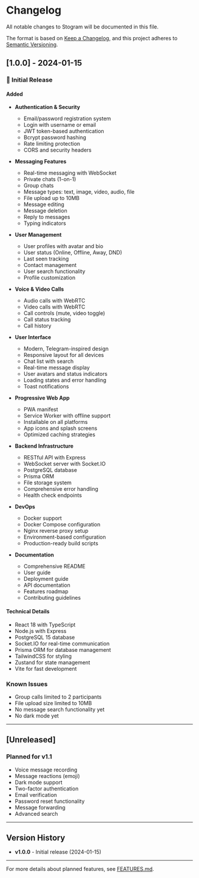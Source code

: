 # Changelog

All notable changes to Stogram will be documented in this file.

The format is based on [Keep a Changelog](https://keepachangelog.com/en/1.0.0/),
and this project adheres to [Semantic Versioning](https://semver.org/spec/v2.0.0.html).

## [1.0.0] - 2024-01-15

### 🎉 Initial Release

#### Added
- **Authentication & Security**
  - Email/password registration system
  - Login with username or email
  - JWT token-based authentication
  - Bcrypt password hashing
  - Rate limiting protection
  - CORS and security headers

- **Messaging Features**
  - Real-time messaging with WebSocket
  - Private chats (1-on-1)
  - Group chats
  - Message types: text, image, video, audio, file
  - File upload up to 10MB
  - Message editing
  - Message deletion
  - Reply to messages
  - Typing indicators

- **User Management**
  - User profiles with avatar and bio
  - User status (Online, Offline, Away, DND)
  - Last seen tracking
  - Contact management
  - User search functionality
  - Profile customization

- **Voice & Video Calls**
  - Audio calls with WebRTC
  - Video calls with WebRTC
  - Call controls (mute, video toggle)
  - Call status tracking
  - Call history

- **User Interface**
  - Modern, Telegram-inspired design
  - Responsive layout for all devices
  - Chat list with search
  - Real-time message display
  - User avatars and status indicators
  - Loading states and error handling
  - Toast notifications

- **Progressive Web App**
  - PWA manifest
  - Service Worker with offline support
  - Installable on all platforms
  - App icons and splash screens
  - Optimized caching strategies

- **Backend Infrastructure**
  - RESTful API with Express
  - WebSocket server with Socket.IO
  - PostgreSQL database
  - Prisma ORM
  - File storage system
  - Comprehensive error handling
  - Health check endpoints

- **DevOps**
  - Docker support
  - Docker Compose configuration
  - Nginx reverse proxy setup
  - Environment-based configuration
  - Production-ready build scripts

- **Documentation**
  - Comprehensive README
  - User guide
  - Deployment guide
  - API documentation
  - Features roadmap
  - Contributing guidelines

#### Technical Details
- React 18 with TypeScript
- Node.js with Express
- PostgreSQL 15 database
- Socket.IO for real-time communication
- Prisma ORM for database management
- TailwindCSS for styling
- Zustand for state management
- Vite for fast development

### Known Issues
- Group calls limited to 2 participants
- File upload size limited to 10MB
- No message search functionality yet
- No dark mode yet

---

## [Unreleased]

### Planned for v1.1
- Voice message recording
- Message reactions (emoji)
- Dark mode support
- Two-factor authentication
- Email verification
- Password reset functionality
- Message forwarding
- Advanced search

---

## Version History

- **v1.0.0** - Initial release (2024-01-15)

---

For more details about planned features, see [FEATURES.md](FEATURES.md).
